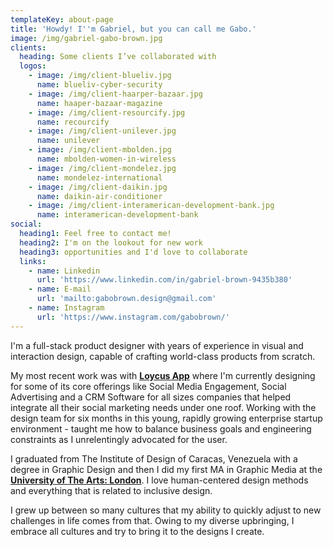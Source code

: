 ```yaml
---
templateKey: about-page
title: 'Howdy! I''m Gabriel, but you can call me Gabo.'
image: /img/gabriel-gabo-brown.jpg
clients:
  heading: Some clients I’ve collaborated with
  logos:
    - image: /img/client-blueliv.jpg
      name: blueliv-cyber-security
    - image: /img/client-haarper-bazaar.jpg
      name: haaper-bazaar-magazine
    - image: /img/client-resourcify.jpg
      name: recourcify
    - image: /img/client-unilever.jpg
      name: unilever
    - image: /img/client-mbolden.jpg
      name: mbolden-women-in-wireless
    - image: /img/client-mondelez.jpg
      name: mondelez-international
    - image: /img/client-daikin.jpg
      name: daikin-air-conditioner
    - image: /img/client-interamerican-development-bank.jpg
      name: interamerican-development-bank
social:
  heading1: Feel free to contact me!
  heading2: I'm on the lookout for new work
  heading3: opportunities and I'd love to collaborate
  links:
    - name: Linkedin
      url: 'https://www.linkedin.com/in/gabriel-brown-9435b380'
    - name: E-mail
      url: 'mailto:gabobrown.design@gmail.com'
    - name: Instagram
      url: 'https://www.instagram.com/gabobrown/'
---
```

I'm a full-stack product designer with years of experience in visual and interaction design, capable of crafting world-class products from scratch.



My most recent work was with [**Loycus App**](https://www.loycus.com) where I'm currently designing for some of its core offerings like Social Media Engagement, Social Advertising and a CRM Software for all sizes companies that helped integrate all their social marketing needs under one roof. Working with the design team for six months in this young, rapidly growing enterprise startup environment - taught me how to balance business goals and engineering constraints as I unrelentingly advocated for the user.



I graduated from The Institute of Design of Caracas, Venezuela with a degree in Graphic Design and then I did my first MA in Graphic Media at the [**University of The Arts: London**](https://www.arts.ac.uk). I love human-centered design methods and everything that is related to inclusive design.



I grew up between so many cultures that my ability to quickly adjust to new challenges in life comes from that. Owing to my diverse upbringing, I embrace all cultures and try to bring it to the designs I create.
